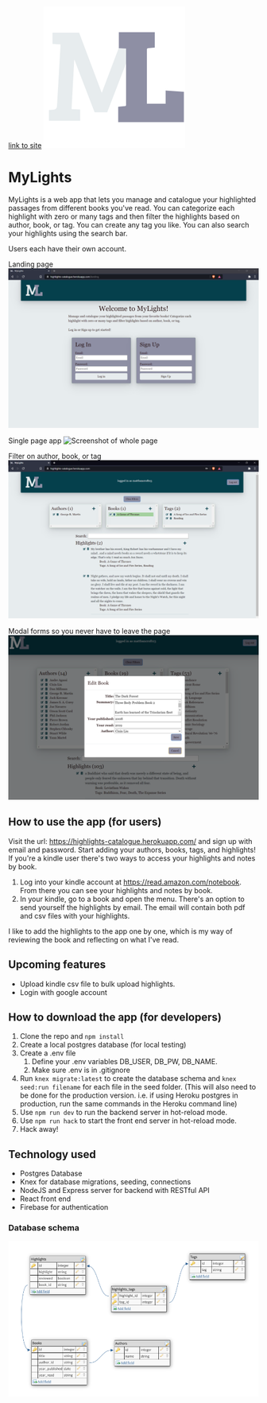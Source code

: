 [link to site](https://highlights-catalogue.herokuapp.com/) <img src="./src/img/ML - Logo.png" alt="Mylights Logo" />
# MyLights 
MyLights is a web app that lets you manage and catalogue your highlighted passages from different books you've read. You can categorize each highlight with zero or many tags and then filter the highlights based on author, book, or tag. You can create any tag you like. You can also search your highlights using the search bar.

Users each have their own account.

Landing page
<img src="/img/LandingPage.PNG" alt="Landing page" />

Single page app
<img src="/img/" alt="Screenshot of whole page" />

Filter on author, book, or tag
<img src="/img/Filter.PNG" alt="Filtering" />

Modal forms so you never have to leave the page
<img src="/img/Add Book.PNG" alt="Modal forms" />

## How to use the app (for users)
Visit the url: https://highlights-catalogue.herokuapp.com/ and sign up with email and password. Start adding your authors, books, tags, and highlights! If you're a kindle user there's two ways to access your highlights and notes by book.
1. Log into your kindle account at https://read.amazon.com/notebook. From there you can see your highlights and notes by book. 
1. In your kindle, go to a book and open the menu. There's an option to send yourself the highlights by email. The email will contain both pdf and csv files with your highlights.

I like to add the highlights to the app one by one, which is my way of reviewing the book and reflecting on what I've read.

## Upcoming features
- Upload kindle csv file to bulk upload highlights.
- Login with google account

## How to download the app (for developers)
1. Clone the repo and ```npm install```
2. Create a local postgres database (for local testing)
3. Create a .env file
    1. Define your .env variables DB_USER, DB_PW, DB_NAME.
    2. Make sure .env is in .gitignore
4. Run ```knex migrate:latest``` to create the database schema and ```knex seed:run filename``` for each file in the seed folder. (This will also need to be done for the production version. i.e. if using Heroku postgres in production, run the same commands in the Heroku command line)
5. Use ```npm run dev``` to run the backend server in hot-reload mode.
6. Use ```npm run hack``` to start the front end server in hot-reload mode.
7. Hack away!

## Technology used
* Postgres Database
* Knex for database migrations, seeding, connections
* NodeJS and Express server for backend with RESTful API
* React front end
* Firebase for authentication

### Database schema 
![Database Schema](/img/SchemaDiagram.PNG)
